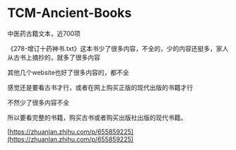 # TCM-Ancient-Books
中医药古籍文本，近700项

《278-增订十药神书.txt》这本书少了很多内容，不全的，少的内容还挺多，家人从古书上摘抄的，就多了很多内容

其他几个website也好了很多内容的，都不全

感觉还是要看古书才行，或者在网上购买正版的现代出版的书籍才行

不然少了很多内容不全

所以要看完整的书籍，购买古书或者购买出版社出版的现代书籍。

[https://zhuanlan.zhihu.com/p/655859225](https://zhuanlan.zhihu.com/p/655859225)
